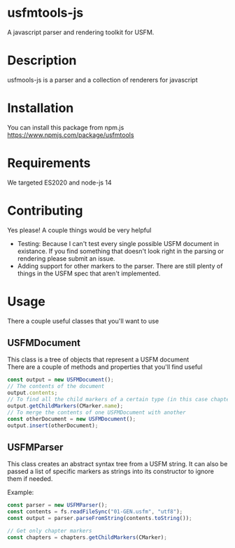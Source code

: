 # usfmtools-js

A javascript parser and rendering toolkit for USFM.

# Description

usfmools-js is a parser and a collection of renderers for javascript

# Installation

You can install this package from npm.js https://www.npmjs.com/package/usfmtools

# Requirements

We targeted ES2020 and node-js 14

# Contributing

Yes please! A couple things would be very helpful

- Testing: Because I can't test every single possible USFM document in existance. If you find something that doesn't look right in the parsing or rendering please submit an issue.
- Adding support for other markers to the parser. There are still plenty of things in the USFM spec that aren't implemented.

# Usage

There a couple useful classes that you'll want to use

## USFMDocument

This class is a tree of objects that represent a USFM document  
There are a couple of methods and properties that you'll find useful

```javascript
const output = new USFMDocument();
// The contents of the document
output.contents;
// To find all the child markers of a certain type (in this case chapters)
output.getChildMarkers(CMarker.name);
// To merge the contents of one USFMDocument with another
const otherDocument = new USFMDocument();
output.insert(otherDocument);
```

## USFMParser

This class creates an abstract syntax tree from a USFM string. It can also be passed a
list of specific markers as strings into its constructor to ignore them if needed.

Example:

```javascript
const parser = new USFMParser();
const contents = fs.readFileSync("01-GEN.usfm", "utf8");
const output = parser.parseFromString(contents.toString());

// Get only chapter markers
const chapters = chapters.getChildMarkers(CMarker);
```

